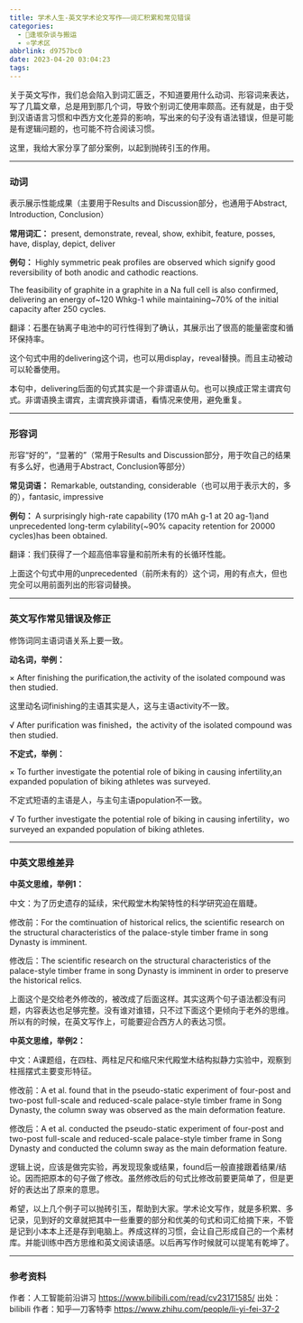 ```yaml
---
title: 学术人生-英文学术论文写作——词汇积累和常见错误
categories:
  - 🌙逢坂杂谈与搬运
  - ⭐学术区
abbrlink: d9757bc0
date: 2023-04-20 03:04:23
tags:
---
```


关于英文写作，我们总会陷入到词汇匮乏，不知道要用什么动词、形容词来表达，写了几篇文章，总是用到那几个词，导致个别词汇使用率颇高。还有就是，由于受到汉语语言习惯和中西方文化差异的影响，写出来的句子没有语法错误，但是可能是有逻辑问题的，也可能不符合阅读习惯。

这里，我给大家分享了部分案例，以起到抛砖引玉的作用。

<!--more-->

***

### 动词

表示展示性能成果（主要用于Results and Discussion部分，也通用于Abstract, Introduction, Conclusion）

**常用词汇：**
present, demonstrate, reveal, show, exhibit, feature, posses, have, display, depict, deliver

**例句：**
Highly symmetric peak profiles are observed which signify good reversibility of both anodic and cathodic reactions.

The feasibility of graphite in a graphite in a Na full cell is also confirmed, delivering an energy of~120 Whkg-1 while maintaining~70% of the initial capacity after 250 cycles.

翻译：石墨在钠离子电池中的可行性得到了确认，其展示出了很高的能量密度和循环保持率。

这个句式中用的delivering这个词，也可以用display，reveal替换。而且主动被动可以轮番使用。

本句中，delivering后面的句式其实是一个非谓语从句。也可以换成正常主谓宾句式。非谓语换主谓宾，主谓宾换非谓语，看情况来使用，避免重复。

***

### 形容词

形容“好的”，“显著的”（常用于Results and Discussion部分，用于吹自己的结果有多么好，也通用于Abstract, Conclusion等部分）

**常见词语：**
Remarkable, outstanding, considerable（也可以用于表示大的，多的），fantasic, impressive

**例句：**
A surprisingly high-rate capability (170 mAh g-1 at 20 ag-1)and unprecedented long-term cylability(~90% capacity retention for 20000 cycles)has been obtained.

翻译：我们获得了一个超高倍率容量和前所未有的长循环性能。

上面这个句式中用的unprecedented（前所未有的）这个词，用的有点大，但也完全可以用前面列出的形容词替换。

***

### 英文写作常见错误及修正

修饰词同主语词语关系上要一致。

**动名词，举例：**

× After finishing the purification,the activity of the isolated compound was then studied.

这里动名词finishing的主语其实是人，这与主语activity不一致。

√ After purification was finished，the activity of the isolated compound was then studied.

**不定式，举例：**

× To further investigate the potential role of biking in causing infertility,an expanded population of biking athletes was surveyed.

不定式短语的主语是人，与主句主语population不一致。

√ To further investigate the potential role of biking in causing infertility，wo surveyed an expanded population of biking athletes.

***

### 中英文思维差异

**中英文思维，举例1：**

中文：为了历史遗存的延续，宋代殿堂木构架特性的科学研究迫在眉睫。

修改前：For the comtinuation of historical relics, the scientific research on the structural characteristics of the palace-style timber frame in song Dynasty is imminent.

修改后：The scientific research on the structural characteristics of the palace-style timber frame in song Dynasty is imminent in order to preserve the historical relics.

上面这个是交给老外修改的，被改成了后面这样。其实这两个句子语法都没有问题，内容表达也足够完整。没有谁对谁错，只不过下面这个更倾向于老外的思维。所以有的时候，在英文写作上，可能要迎合西方人的表达习惯。

**中英文思维，举例2：**

中文：A课题组，在四柱、两柱足尺和缩尺宋代殿堂木结构拟静力实验中，观察到柱摇摆式主要变形特征。

修改前：A et al. found that in the pseudo-static experiment of four-post and two-post full-scale and reduced-scale palace-style timber frame in Song Dynasty, the column sway was observed as the main deformation feature.

修改后：A et al. conducted the pseudo-static experiment of four-post and two-post full-scale and reduced-scale palace-style timber frame in Song Dynasty and conducted the column sway as the main deformation feature.

逻辑上说，应该是做完实验，再发现现象或结果，found后一般直接跟着结果/结论。因而把原本的句子做了修改。虽然修改后的句式比修改前要更简单了，但是更好的表达出了原来的意思。

希望，以上几个例子可以抛砖引玉，帮助到大家。学术论文写作，就是多积累、多记录，见到好的文章就把其中一些重要的部分和优美的句式和词汇给摘下来，不管是记到小本本上还是存到电脑上。养成这样的习惯，会让自己形成自己的一个素材库。并能训练中西方思维和英文阅读语感。以后再写作时候就可以提笔有乾坤了。

***

### 参考资料

作者：人工智能前沿讲习 https://www.bilibili.com/read/cv23171585/ 出处：bilibili
作者：知乎—刀客特李 https://www.zhihu.com/people/li-yi-fei-37-2
